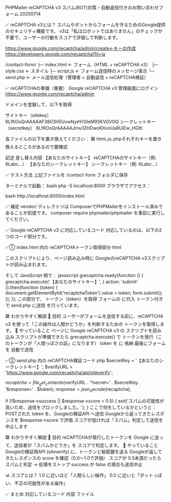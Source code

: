 PHPMailer  reCAPTCHA v3 スパム(BOT)対策・自動返信付きのお問い合わせフォーム 20250714


✅ reCAPTCHA v3とは？
スパムやボットからフォームを守るためのGoogle提供のセキュリティ機能です。
v3は「私はロボットではありません」のチェックが不要で、ユーザーの行動をスコアで評価して判断します。

https://www.google.com/recaptcha/admin/create←キーの作成
https://developers.google.com/recaptcha?hl=ja

/contact-form/
├─ index.html         ← フォーム（HTML + reCAPTCHA v3）
├─ style.css          ← スタイル
├─ script.js          ← フォーム送信時のメッセージ表示
└─ send.php           ← メール送信処理（管理者 + 自動返信 + reCAPTCHA検証）


✅ reCAPTCHAの準備（重要）
Google reCAPTCHA v3 管理画面にログイン
https://www.google.com/recaptcha/admin

ドメインを登録して、以下を取得

サイトキー（sitekey）
6LfKOoQrAAAAAF3803H5UvwNyeYrGleM93KVGVOQ
シークレットキー（secretkey）
6LfKOoQrAAAAAJrnu1ZHDwoKXvoUa8UiEw_HGItI

各ファイルの以下を置き換えてください：
🟥 html､js､phpそれぞれキーを置き換えるところがあるので要確認

記述	                        差し替え内容
【あなたのサイトキー】	       reCAPTCHAのサイトキー（例: 6Labc...）
【あなたのシークレットキー】	シークレットキー（例: 6Labc...）

✅ テスト方法
上記ファイルを /contact-form フォルダに保存

ターミナルで起動：
bash
php -S localhost:8000
ブラウザでアクセス：

bash
http://localhost:8000/index.html

✅ 補足
vendor/ ディレクトリは ComposerでPHPMailerをインストール済みであることが前提です。
composer require phpmailer/phpmailer を事前に実行してください。


✅ Google reCAPTCHA v3 に対応しているコード
対応しているのは、以下の2つのコード部分です。

✅① index.html 内の reCAPTCHAトークン取得部分
html
<!-- reCAPTCHA v3のスクリプト -->
<script src="https://www.google.com/recaptcha/api.js?render=【あなたのサイトキー】"></script>
このスクリプトにより、ページ読み込み時に GoogleのreCAPTCHA v3スクリプトが読み込まれます。

そして JavaScript 側で：
javascript
grecaptcha.ready(function () {
  grecaptcha.execute('【あなたのサイトキー】', { action: 'submit' }).then(function (token) {
    document.getElementById('recaptchaToken').value = token;
    form.submit();
  });
});
この部分で、
トークン（token）を取得
フォームの <input type="hidden" name="token"> に代入
トークン付きで send.php に送信
を行っています。

🟥 わかりやすく解説
🧠 目的 ユーザーがフォームを送信する前に、reCAPTCHA v3 を使って「この操作は人間かどうか」を判断するための トークンを取得します。
🔧 やっていること
ページに Google reCAPTCHA v3 の スクリプトを読み込み
スクリプトが準備できたら grecaptcha.execute() で トークンを発行（このトークンが「人間っぽさの証」になります）
token を <input type="hidden" name="token"> に 格納
最後にフォームを 自動で送信

✅② send.php 内の reCAPTCHA検証コード
php
$secretKey = '【あなたのシークレットキー】';
$verifyURL = 'https://www.google.com/recaptcha/api/siteverify';

$recaptcha = file_get_contents($verifyURL . '?secret=' . $secretKey . '&response=' . $token);
$response = json_decode($recaptcha);

if (!$response->success || $response->score < 0.5) {
  exit('スパムの可能性が高いため、送信をブロックしました。');
}
ここで何をしているかというと：
POSTされた token を、Googleの検証API へ送信
Googleから返ってきたレスポンスを $response->score で評価
スコアが低ければ「スパム」判定して送信を中止します

🟥 わかりやすく解説
🧠 目的 reCAPTCHAが発行したトークンを Google に送って、送信者が「スパムかどうか」を スコアで判定します。
🔧 やっていること
Googleの検証用API (siteverify) に、トークンと秘密鍵を送る
Googleが返してきたレスポンスの score を確認（0.0〜1.0で評価）
スコアが 0.5未満だったらスパムと判定 → 処理をストップ
success が false の場合も送信中止

📊 スコアとは？
1.0 に近いほど「人間らしい操作」
0.0 に近いと「ボットっぽい、不正の可能性がある操作」


✅ まとめ
対応しているコード	                                                        内容	                        ファイル
<script src="https://www.google.com/recaptcha/api.js?render=...">	GoogleのreCAPTCHAライブラリを読み込む	index.html
grecaptcha.execute(...).then(token => ...)	                        トークンを取得してフォームに追加	     script.js
file_get_contents(...verify) & json_decode(...)	                    トークンをGoogleに送信して検証する	     send.php
if ($response->score < 0.5)	                                        スパム判定（スコア0.0〜1.0）            send.php

✅ 注意点
**v3は“見えないreCAPTCHA”**です。バッジが表示されるだけで、チェックボックスは出ません。

スコアが低い（例：0.2）と自動でブロックします。しきい値（0.5など）は調整可能です。


 ✅ Google reCAPTCHA v3 を使っている場合、メールの送信元が Gmail ではない（例：独自ドメインやYahooメールなど）のとき、どうすればいいのか？

✅ 結論：
🔸 Google reCAPTCHA v3 は、送信元メールアドレスが Gmail かどうかに関係なく使用できます。
📬 メールの送信元（例：info@example.com）と、reCAPTCHA の使用は完全に別物だからです。

✅ 関係を整理すると：
項目	                            内容・用途
✅ Google reCAPTCHA v3	  スパム防止。フォームが bot から送信されていないか判定する
📧 メール送信元	PHPMailer   などで使う送信アドレス（例：Gmailや独自ドメイン）
🔒 SMTPサーバー	            実際にメールを送るサーバー（Gmail, Xserver, ConoHaなど）

✅ 例：独自ドメインメールで送るケース
たとえばあなたが以下のように送信したい場合：
送信元：contact@egcdesign.jp（独自ドメイン）
SMTP：XserverやConoHaなどのメールサーバー
フォーム：Google reCAPTCHA v3 を使いたい
これは何の問題もなく併用可能です！

✅ 対応方法（簡略）
reCAPTCHA v3 の導入：
Google reCAPTCHA の管理画面で ドメインを登録（例：egcdesign.jp）
サイトキーとシークレットキーを取得し、index.html と send.php に組み込む
PHPMailerの設定：
Gmailではなく、使用中のメールサーバーのSMTP情報を使う（例：XserverのSMTP）

例（Xserver）：
php
$mail->Host = 'sv○○.xserver.jp';
$mail->Username = 'contact@egcdesign.jp';
$mail->Password = 'メールパスワード';
$mail->Port = 465;
$mail->SMTPSecure = 'ssl';
✅ まとめ
内容	                                                    答え
Google reCAPTCHA v3 は Gmail 以外でも使える？	         ✅ はい、使えます。送信元は関係ありません
独自ドメインのメールと併用できる？	                       ✅ はい、SMTPの設定を変えるだけでOK
注意点は？	ドメイン名が reCAPTCHA に登録されていること。   メールはSPF/DKIM対策もあると安心。

発展例：
Xserver、さくら、ConoHa、ムームーメールなどのSMTP設定も準備する。
